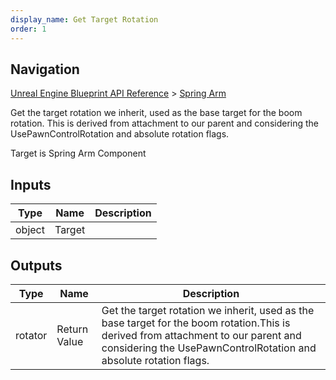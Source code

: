 ```yaml
---
display_name: Get Target Rotation
order: 1
---
```

## Navigation

[Unreal Engine Blueprint API Reference](https://dev.epicgames.com/documentation/en-us/unreal-engine/BlueprintAPI) > [Spring Arm](https://dev.epicgames.com/documentation/en-us/unreal-engine/BlueprintAPI/SpringArm)

Get the target rotation we inherit, used as the base target for the boom rotation.
This is derived from attachment to our parent and considering the UsePawnControlRotation and absolute rotation flags.

Target is Spring Arm Component

## Inputs

| Type | Name | Description |
| --- | --- | --- |
| object | Target |  |

## Outputs

| Type | Name | Description |
| --- | --- | --- |
| rotator | Return Value | Get the target rotation we inherit, used as the base target for the boom rotation.This is derived from attachment to our parent and considering the UsePawnControlRotation and absolute rotation flags. |
